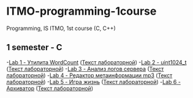 # ITMO-programming-1course
Programming, IS ITMO, 1st course (C, C++)

## 1 semester - C
-[Lab 1 - Утилита WordCount](https://github.com/alinaiil/ITMO-programming-1course/tree/main/semester1-C/lab1-C) ([Текст лабораторной](https://github.com/alinaiil/ITMO-programming-1course/blob/main/semester1-C/lab1-C/lab1-C.pdf))
-[Lab 2 - uint1024_t](https://github.com/alinaiil/ITMO-programming-1course/tree/main/semester1-C/lab2-C) ([Текст лабораторной](https://github.com/alinaiil/ITMO-programming-1course/blob/main/semester1-C/lab2-C/lab2-C.pdf))
-[Lab 3 - Анализ логов сервера](https://github.com/alinaiil/ITMO-programming-1course/tree/main/semester1-C/lab3-C) ([Текст лабораторной](https://github.com/alinaiil/ITMO-programming-1course/blob/main/semester1-C/lab3-C/lab3-C.pdf))
-[Lab 4 - Редактор метаинформации mp3](https://github.com/alinaiil/ITMO-programming-1course/tree/main/semester1-C/lab4-C) ([Текст лабораторной](https://github.com/alinaiil/ITMO-programming-1course/blob/main/semester1-C/lab4-C/lab4-C.pdf))
-[Lab 5 - Игра жизнь](https://github.com/alinaiil/ITMO-programming-1course/tree/main/semester1-C/lab5-C) ([Текст лабораторной](https://github.com/alinaiil/ITMO-programming-1course/blob/main/semester1-C/lab5-C/lab5-C.pdf))
-[Lab 6 - Архиватор](https://github.com/alinaiil/ITMO-programming-1course/tree/main/semester1-C/lab6-C) ([Текст лабораторной](https://github.com/alinaiil/ITMO-programming-1course/blob/main/semester1-C/lab6-C/lab6-C.pdf))
